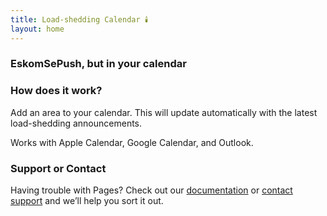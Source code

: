 ```yaml
---
title: Load-shedding Calendar 🕯️
layout: home
---
```


### EskomSePush, but in your calendar

### How does it work?
Add an area to your calendar. This will update automatically with the latest load-shedding announcements.

Works with Apple Calendar, Google Calendar, and Outlook.


### Support or Contact

Having trouble with Pages? Check out our [documentation](https://docs.github.com/categories/github-pages-basics/) or [contact support](https://support.github.com/contact) and we’ll help you sort it out.
